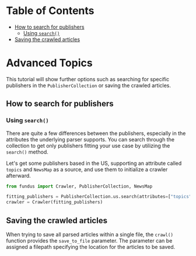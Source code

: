 # Table of Contents

* [How to search for publishers](#how-to-search-for-publishers)
  * [Using `search()`](#using-search)
* [Saving the crawled articles](#saving-the-crawled-articles)

# Advanced Topics

This tutorial will show further options such as searching for specific publishers in the `PublisherCollection` or saving the crawled articles.

## How to search for publishers

### Using `search()`

There are quite a few differences between the publishers, especially in the attributes the underlying parser supports.
You can search through the collection to get only publishers fitting your use case by utilizing the `search()` method.

Let's get some publishers based in the US, supporting an attribute called `topics` and `NewsMap` as a source, and use them to initialize a crawler afterward.

````python
from fundus import Crawler, PublisherCollection, NewsMap

fitting_publishers = PublisherCollection.us.search(attributes=["topics"], source_types=[NewsMap])
crawler = Crawler(fitting_publishers)
````

## Saving the crawled articles

When trying to save all parsed articles within a single file, the `crawl()` function provides the `save_to_file` parameter.
The parameter can be assigned a filepath specifying the location for the articles to be saved.